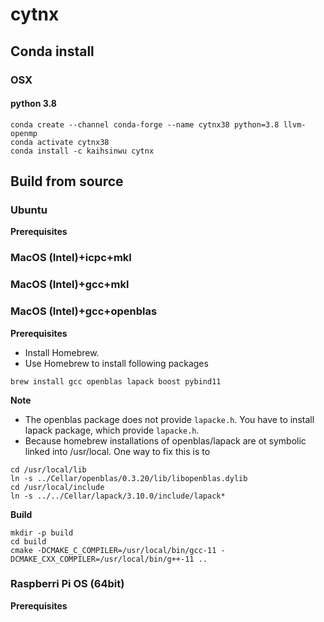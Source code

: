 # cytnx

## Conda install

### OSX

#### python 3.8

````
conda create --channel conda-forge --name cytnx38 python=3.8 llvm-openmp
conda activate cytnx38
conda install -c kaihsinwu cytnx
````
## Build from source


### Ubuntu
**Prerequisites**


### MacOS (Intel)+icpc+mkl
### MacOS (Intel)+gcc+mkl
### MacOS (Intel)+gcc+openblas

**Prerequisites**
* Install Homebrew.
* Use Homebrew to install following packages
````
brew install gcc openblas lapack boost pybind11
````

**Note**
* The openblas package does not provide `lapacke.h`. You have to install lapack package, which provide `lapacke.h`.
* Because homebrew installations of openblas/lapack are ot symbolic linked into /usr/local.
One way to fix this is to

````
cd /usr/local/lib
ln -s ../Cellar/openblas/0.3.20/lib/libopenblas.dylib
cd /usr/local/include
ln -s ../../Cellar/lapack/3.10.0/include/lapack*
````

**Build**
````
mkdir -p build
cd build
cmake -DCMAKE_C_COMPILER=/usr/local/bin/gcc-11 -DCMAKE_CXX_COMPILER=/usr/local/bin/g++-11 ..
````

### Raspberri Pi OS (64bit)
**Prerequisites**
